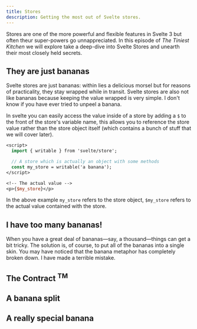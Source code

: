 ```yaml
---
title: Stores
description: Getting the most out of Svelte stores.
---
```


Stores are one of the more powerful and flexible features in Svelte 3 but often theur super-powers go unnappreciated. In this episode of *The Tiniest Kitchen* we will explore take a deep-dive into Svelte Stores and unearth their most closely held secrets.

## They are just bananas

Svelte stores are just bananas: within lies a delicious morsel but for reasons of practicality, they stay wrapped while in transit. Svelte stores are also not like bananas because keeping the value wrapped is very simple. I don't know if you have ever tried to unpeel a banana.

In svelte you can easily access the value inside of a store by adding a `$` to the front of the store's variable name, this allows you to reference the store value rather than the store object itself (which contains a bunch of stuff that we will cover later).

```sv
<script>
  import { writable } from 'svelte/store';

  // A store which is actually an object with some methods
  const my_store = writable('a banana');
</script>

<!-- The actual value -->
<p>{$my_store}</p>
```

In the above example `my_store` refers to the store object, `$my_store` refers to the actual value contained with the store.

## I have too many bananas!

When you have a great deal of bananas—say, a thousand—things can get a bit tricky. The solution is, of course, to put all of the bananas into a single skin. You may have noticed that the banana metaphor has completely broken down. I have made a terrible mistake.

## The Contract <sup>TM</sup>

## A banana split

## A really special banana
